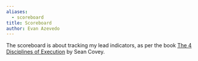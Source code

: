 ```yaml
---
aliases:
  - scoreboard
title: Scoreboard
author: Evan Azevedo
---
```

The scoreboard is about tracking my lead indicators, as per the book [The 4 Disciplines of Execution](https://www.amazon.com/Disciplines-Execution-Achieving-Wildly-Important/dp/145162705X) by Sean Covey.
